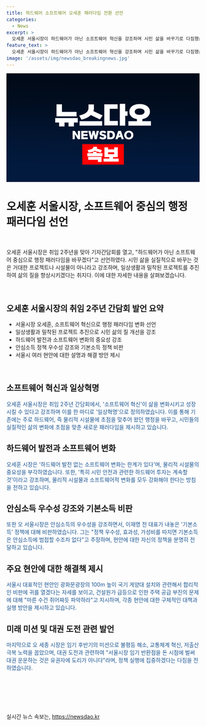 ```yaml
---
title: 하드웨어 소프트웨어 오세훈 패러다임 전환 선언
categories:
  - News
excerpt: >
  오세훈 서울시장이 하드웨어가 아닌 소프트웨어 혁신을 강조하며 시민 삶을 바꾸기로 다짐했습니다. 청계천 복원과 버스전용차로 개편과 같은 물리적 성과보다는 소소한 변화가 더 가치 있다고 강조했으며, 안심소득의 우수성을 강조하면서도 국가주의 논란 등 여러 현안에 대해 설명했습니다. 또한, 지역적인 재량을 행정안전부에 요청하고, 공무원 이탈을 막기 위해 인센티브를 제시했습니다. 미래 임무로는 불평등 해소, 교통체계 혁신, 저출산 극복을 꼽았으며, 대권 도전과 관련해 도리에 맞지 않는다는 입장을 표명했습니다.
feature_text: >
  오세훈 서울시장이 하드웨어가 아닌 소프트웨어 혁신을 강조하며 시민 삶을 바꾸기로 다짐했습니다. 청계천 복원과 버스전용차로 개편과 같은 물리적 성과보다는 소소한 변화가 더 가치 있다고 강조했으며, 안심소득의 우수성을 강조하면서도 국가주의 논란 등 여러 현안에 대해 설명했습니다. 또한, 지역적인 재량을 행정안전부에 요청하고, 공무원 이탈을 막기 위해 인센티브를 제시했습니다. 미래 임무로는 불평등 해소, 교통체계 혁신, 저출산 극복을 꼽았으며, 대권 도전과 관련해 도리에 맞지 않는다는 입장을 표명했습니다.
image: '/assets/img/newsdao_breakingnews.jpg'
---
```


<p><img src="/assets/img/newsdao_breakingnews.jpg" alt="firstkoreanews 속보" /></p>

<h1>오세훈 서울시장, 소프트웨어 중심의 행정 패러다임 선언</h1>

<p data-ke-size="size16">&nbsp;</p>

<p>오세훈 서울시장은 취임 2주년을 맞아 기자간담회를 열고, "하드웨어가 아닌 소프트웨어 중심으로 행정 패러다임을 바꾸겠다"고 선언하였다. 시민 삶을 실질적으로 바꾸는 것은 거대한 프로젝트나 시설물이 아니라고 강조하며, 일상생활과 밀착된 프로젝트를 추진하여 삶의 질을 향상시키겠다는 취지다. 이에 대한 자세한 내용을 살펴보겠습니다.</p>

<p data-ke-size="size16">&nbsp;</p>

<h2 data-ke-size="size26">오세훈 서울시장의 취임 2주년 간담회 발언 요약</h2>

<ul>
  <li>서울시장 오세훈, 소프트웨어 혁신으로 행정 패러다임 변화 선언</li>
  <li>일상생활과 밀착된 프로젝트 추진으로 시민 삶의 질 개선을 강조</li>
  <li>하드웨어 발전과 소프트웨어 변화의 중요성 강조</li>
  <li>안심소득 정책 우수성 강조와 기본소득 정책 비판</li>
  <li>서울시 여러 현안에 대한 설명과 해결 방안 제시</li>
</ul>

<p data-ke-size="size16">&nbsp;</p>

<h2 data-ke-size="size26">소프트웨어 혁신과 일상혁명</h2>

<p><span style="color: #1a5490;">오세훈 서울시장은 취임 2주년 간담회에서, '소프트웨어 혁신'이 삶을 변화시키고 성장시킬 수 있다고 강조하며 이를 한 마디로 '일상혁명'으로 정의하였습니다. 이를 통해 기존에는 주로 하드웨어, 즉 물리적 시설물에 초점을 맞추어 왔던 행정을 바꾸고, 시민들의 실질적인 삶의 변화에 초점을 맞춘 새로운 패러다임을 제시하고 있습니다.</span></p>

<h2 data-ke-size="size26">하드웨어 발전과 소프트웨어 변화</h2>

<p><span style="color: #1a5490;">오세훈 시장은 '하드웨어 발전 없는 소프트웨어 변화는 한계가 있다'며, 물리적 시설물의 중요성을 부각하였습니다. 또한, '특히 시민 안전과 관련한 하드웨어 투자는 계속할 것'이라고 강조하며, 물리적 시설물과 소프트웨어적 변화를 모두 강화해야 한다는 방침을 전하고 있습니다.</span></p>

<h2 data-ke-size="size26">안심소득 우수성 강조와 기본소득 비판</h2>

<p><span style="color: #1a5490;">또한 오 서울시장은 안심소득의 우수성을 강조하면서, 이재명 전 대표가 내놓은 '기본소득' 정책에 대해 비판하였습니다. 그는 "정책 우수성, 효과성, 가성비를 따지면 기본소득은 안심소득에 범접할 수조차 없다"고 주장하며, 현안에 대한 자신의 정책을 분명히 전달하고 있습니다.</span></p>

<h2 data-ke-size="size26">주요 현안에 대한 해결책 제시</h2>

<p><span style="color: #1a5490;">서울시 대표적인 현안인 광화문광장의 100m 높이 국기 게양대 설치와 관련해서 합리적인 비판에 귀를 열겠다는 자세를 보이고, 건설원가 급등으로 인한 주택 공급 부진의 문제에 대해 "마른 수건 쥐어짜듯 파악하라"고 지시하며, 각종 현안에 대한 구체적인 대책과 실행 방안을 제시하고 있습니다.</span></p>

<h2 data-ke-size="size26">미래 미션 및 대권 도전 관련 발언</h2>

<p><span style="color: #1a5490;">마지막으로 오 세종 시장은 임기 후반기의 미션으로 불평등 해소, 교통체계 혁신, 저출산 극복 노력을 꼽았으며, 대권 도전과 관련하여 "서울시장 임기 반환점을 돈 시점에 벌써 대권 운운하는 것은 유권자에 도리가 아니다"라며, 정책 실행에 집중하겠다는 다짐을 전하였습니다.</span></p>

<p data-ke-size="size16">&nbsp;</p>

<p data-ke-size="size16">&nbsp;</p>

<p data-ke-size="size16">&nbsp;</p>
실시간 뉴스 속보는, <a href="https://newsdao.kr" rel="dofollow">https://newsdao.kr</a>


